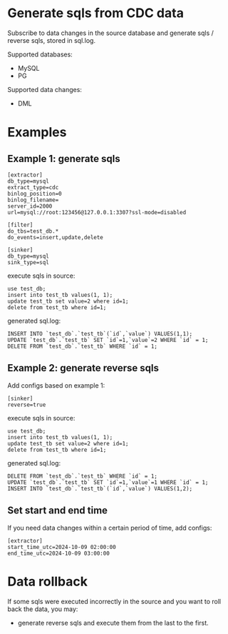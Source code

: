 # Generate sqls from CDC data

Subscribe to data changes in the source database and generate sqls / reverse sqls, stored in sql.log.

Supported databases:
- MySQL
- PG

Supported data changes:
- DML

# Examples

## Example 1: generate sqls
```
[extractor]
db_type=mysql
extract_type=cdc
binlog_position=0
binlog_filename=
server_id=2000
url=mysql://root:123456@127.0.0.1:3307?ssl-mode=disabled

[filter]
do_tbs=test_db.*
do_events=insert,update,delete

[sinker]
db_type=mysql
sink_type=sql
```

execute sqls in source:
```
use test_db;
insert into test_tb values(1, 1);
update test_tb set value=2 where id=1;
delete from test_tb where id=1;
```

generated sql.log:
```
INSERT INTO `test_db`.`test_tb`(`id`,`value`) VALUES(1,1);
UPDATE `test_db`.`test_tb` SET `id`=1,`value`=2 WHERE `id` = 1;
DELETE FROM `test_db`.`test_tb` WHERE `id` = 1;
```

## Example 2: generate reverse sqls
Add configs based on example 1:

```
[sinker]
reverse=true
```

execute sqls in source:
```
use test_db;
insert into test_tb values(1, 1);
update test_tb set value=2 where id=1;
delete from test_tb where id=1;
```

generated sql.log:
```
DELETE FROM `test_db`.`test_tb` WHERE `id` = 1;
UPDATE `test_db`.`test_tb` SET `id`=1,`value`=1 WHERE `id` = 1;
INSERT INTO `test_db`.`test_tb`(`id`,`value`) VALUES(1,2);
```

## Set start and end time
If you need data changes within a certain period of time, add configs:

```
[extractor]
start_time_utc=2024-10-09 02:00:00
end_time_utc=2024-10-09 03:00:00
```

# Data rollback
If some sqls were executed incorrectly in the source and you want to roll back the data, you may:
- generate reverse sqls and execute them from the last to the first.

